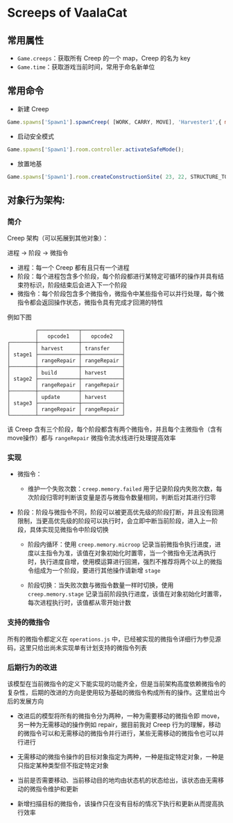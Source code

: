 # Screeps of VaalaCat

## 常用属性

- `Game.creeps`：获取所有 Creep 的一个 map，Creep 的名为 key
- `Game.time`：获取游戏当前时间，常用于命名新单位

## 常用命令

- 新建 Creep 
```js
Game.spawns['Spawn1'].spawnCreep( [WORK, CARRY, MOVE], 'Harvester1',{ memory: { role: 'harvester' } } );
```

- 启动安全模式
```js
Game.spawns['Spawn1'].room.controller.activateSafeMode();
```

- 放置地基
```js
Game.spawns['Spawn1'].room.createConstructionSite( 23, 22, STRUCTURE_TOWER );
```

## 对象行为架构:

### 简介

Creep 架构（可以拓展到其他对象）：

进程 -> 阶段 -> 微指令

- 进程：每一个 Creep 都有且只有一个进程
- 阶段：每个进程包含多个阶段，每个阶段都进行某特定可循环的操作并具有结束符标识，阶段结束后会进入下一个阶段
- 微指令：每个阶段包含多个微指令，微指令中某些指令可以并行处理，每个微指令都会返回操作状态，微指令具有完成才回溯的特性

例如下图

```
         ┌─────────────┬─────────────┐
         │   opcode1   │   opcode2   │
┌────────┼─────────────┼─────────────┤
│        │ harvest     │ transfer    │
│ stage1 ├─────────────┼─────────────┤
│        │ rangeRepair │ rangeRepair │
├────────┼─────────────┼─────────────┤
│        │ build       │ harvest     │
│ stage2 ├─────────────┼─────────────┤
│        │ rangeRepair │ rangeRepair │
├────────┼─────────────┼─────────────┤
│        │ update      │ harvest     │
│ stage3 ├─────────────┼─────────────┤
│        │ rangeRepair │ rangeRepair │
└────────┴─────────────┴─────────────┘
```

该 Creep 含有三个阶段，每个阶段都含有两个微指令，并且每个主微指令（含有move操作）都与 `rangeRepair` 微指令流水线进行处理提高效率

### 实现

- 微指令：

	- 维护一个失败次数：`creep.memory.failed` 用于记录阶段内失败次数，每次阶段归零时判断该变量是否与微指令数量相同，判断后对其进行归零

- 阶段：阶段与微指令不同，阶段可以被更高优先级的阶段打断，并且没有回溯限制，当更高优先级的阶段可以执行时，会立即中断当前阶段，进入上一阶段，具体实现见微指令中阶段切换

	- 阶段内循环：使用 `creep.memory.microop` 记录当前微指令执行进度，进度以主指令为准，该值在对象初始化时置零，当一个微指令无法再执行时，执行进度自增，使用模运算进行回溯，强烈不推荐将两个以上的微指令组成为一个阶段，要进行其他操作请新增 `stage`

	- 阶段切换：当失败次数与微指令数量一样时切换，使用 `creep.memory.stage` 记录当前阶段执行进度，该值在对象初始化时置零，每次进程执行时，该值都从零开始计数

### 支持的微指令

所有的微指令都定义在 `operations.js` 中，已经被实现的微指令详细行为参见源码，这里只给出尚未实现单有计划支持的微指令列表

### 后期行为的改进

该模型在当前微指令的定义下能实现的功能齐全，但是当前架构高度依赖微指令的复杂性，后期的改进的方向是使用较为基础的微指令构成所有的操作。这里给出今后的发展方向

- 改进后的模型将所有的微指令分为两种，一种为需要移动的微指令即 move，另一种为无需移动的操作例如 repair，据目前我对 Creep 行为的理解，移动的微指令可以和无需移动的微指令并行进行，某些无需移动的微指令也可以并行进行

- 无需移动的微指令操作的目标对象指定为两种，一种是指定特定对象，一种是只指定某种类型但不指定特定对象

- 当前是否需要移动、当前移动目的地均由状态机的状态给出，该状态由无需移动的微指令维护和更新

- 新增扫描目标的微指令，该操作只在没有目标的情况下执行和更新从而提高执行效率